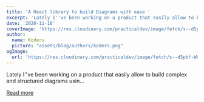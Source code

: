 ```yaml
---
title: 'A React library to build Diagrams with ease '
excerpt: 'Lately I''ve been working on a product that easily allow to build complex and structured diagrams usin...'
date: '2020-11-18'
coverImage: 'https://res.cloudinary.com/practicaldev/image/fetch/s--d5pbf-WW--/c_imagga_scale,f_auto,fl_progressive,h_420,q_auto,w_1000/https://dev-to-uploads.s3.amazonaws.com/i/o61yzi8kfsbiuupakztu.jpg'
author:
  name: Koders
  picture: "assets/blog/authors/koders.png"
ogImage:
  url: 'https://res.cloudinary.com/practicaldev/image/fetch/s--d5pbf-WW--/c_imagga_scale,f_auto,fl_progressive,h_420,q_auto,w_1000/https://dev-to-uploads.s3.amazonaws.com/i/o61yzi8kfsbiuupakztu.jpg'
---
```


Lately I''ve been working on a product that easily allow to build complex and structured diagrams usin...

[Read more](https://dev.to/antonioru/a-react-library-to-build-diagrams-with-ease-2nmp)
